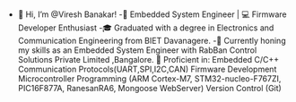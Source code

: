 - 👋 Hi, I’m @Viresh Banakar!
-🔌 Embedded System Engineer | 💻 Firmware Developer Enthusiast
-🎓 Graduated with a degree in Electronics and Communication Engineering from BIET Davanagere.
-💼 Currently honing my skills as an Embedded System Engineer with RabBan Control Solutions Private Limited ,Bangalore.
🔧 Proficient in:
 Embedded C/C++
 Communication Protocols(UART,SPI,I2C,CAN)
 Firmware Development
 Microcontroller Programming (ARM Cortex-M7, STM32-nucleo-F767ZI, PIC16F877A, RanesanRA6, Mongoose WebServer)
 Version Control (Git)


